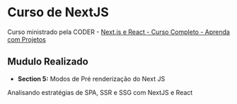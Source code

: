 # Curso de NextJS

Curso ministrado pela CODER -
[Next.js e React - Curso Completo - Aprenda com Projetos](https://www.udemy.com/course/nextjs-e-react/)

## Mudulo Realizado 

- **Section 5:** Modos de Pré renderização do Next JS

Analisando estratégias de SPA, SSR e SSG com NextJS e React